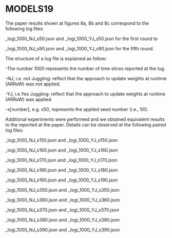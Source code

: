 # MODELS19

The paper results  shown at figures 8a, 8b and 8c correspond to the following log files:

_logi_1000_NJ_s50.json and _logi_1000_YJ_s50.json for the first round to 

_logi_1000_NJ_s90.json and _logi_1000_YJ_s90.json for the fifth round. 

The structure of a log file is explained as follow:

-The number 1000 represents the number of time slices reported at the log.

-NJ, i.e. not Juggling: reflect that the approach to update weights at runtime (ARRoW) was not applied. 

-YJ, i.e.Yes Juggling: reflect that the approach to update weights at runtime (ARRoW) was applied. 

-s[number], e.g. s50, represents the applied seed number (i.e., 50).

Additional experiments were performed and we obtained equivalent results to the reported at the paper. Details can be observed at the following paired log files:

_logi_1000_NJ_s150.json and _logi_1000_YJ_s150.json

_logi_1000_NJ_s160.json and _logi_1000_YJ_s160.json

_logi_1000_NJ_s170.json and _logi_1000_YJ_s170.json

_logi_1000_NJ_s180.json and _logi_1000_YJ_s180.json

_logi_1000_NJ_s190.json and _logi_1000_YJ_s190.json


_logi_1000_NJ_s350.json and _logi_1000_YJ_s350.json

_logi_1000_NJ_s360.json and _logi_1000_YJ_s360.json

_logi_1000_NJ_s370.json and _logi_1000_YJ_s370.json

_logi_1000_NJ_s380.json and _logi_1000_YJ_s380.json

_logi_1000_NJ_s390.json and _logi_1000_YJ_s390.json
